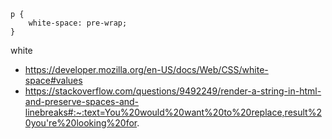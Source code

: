 ```
p {
    white-space: pre-wrap;
}
```

white

- https://developer.mozilla.org/en-US/docs/Web/CSS/white-space#values
- https://stackoverflow.com/questions/9492249/render-a-string-in-html-and-preserve-spaces-and-linebreaks#:~:text=You%20would%20want%20to%20replace,result%20you're%20looking%20for.
